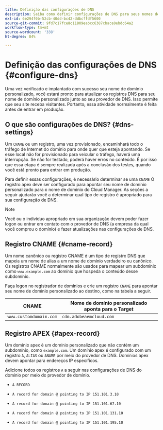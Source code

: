 ```yaml
---
title: Definição das configurações de DNS
description: Saiba como definir configurações de DNS para seus nomes de domínio personalizados.
exl-id: 6e294f0b-52cb-40dd-bc42-ddbcffdf5600
source-git-commit: 9fd7c17fce8c11809eabcc6387cbace0ebdc64a2
workflow-type: tm+mt
source-wordcount: '338'
ht-degree: 84%

---
```


# Definição das configurações de DNS {#configure-dns}

Uma vez verificado e implantado com sucesso seu nome de domínio personalizado, você estará pronto para atualizar os registros DNS para seu nome de domínio personalizado junto ao seu provedor de DNS. Isso permite que seu site receba visitantes. Portanto, essa atividade normalmente é feita antes de entrar em produção.

## O que são configurações de DNS? {#dns-settings}

Um `CNAME` ou um registro, uma vez provisionado, encaminhará todo o tráfego de Internet do domínio para onde quer que esteja apontando. Se esse local não for provisionado para veicular o tráfego, haverá uma interrupção. Se não for testado, poderá haver erros no conteúdo. É por isso que essa etapa é sempre realizada após a conclusão dos testes, quando você está pronto para entrar em produção.

Para definir essas configurações, é necessário determinar se uma `CNAME` O registro apex deve ser configurado para apontar seu nome de domínio personalizado para o nome de domínio do Cloud Manager. As seções a seguir ajudarão você a determinar qual tipo de registro é apropriado para sua configuração de DNS.

>[!NOTE]
>
>Você ou o indivíduo apropriado em sua organização devem poder fazer logon ou entrar em contato com o provedor de DNS (a empresa da qual você comprou o domínio) e fazer atualizações nas configurações de DNS.

## Registro CNAME {#cname-record}

Um nome canônico ou registro CNAME é um tipo de registro DNS que mapeia um nome de alias a um nome de domínio verdadeiro ou canônico. Os registros CNAME normalmente são usados para mapear um subdomínio como `www.example.com` ao domínio que hospeda o conteúdo desse subdomínio.

Faça logon no registrador de domínios e crie um registro `CNAME` para apontar seu nome de domínio personalizado ao destino, como na tabela a seguir.

| CNAME | Nome de domínio personalizado aponta para o Target |
|--- |--- |
| `www.customdomain.com` | `cdn.adobeaemcloud.com` |

## Registro APEX {#apex-record}

Um domínio apex é um domínio personalizado que não contém um subdomínio, como `example.com`. Um domínio apex é configurado com um registro `A`, `ALIAS` ou `ANAME` por meio do provedor de DNS. Domínios apex devem apontar para endereços IP específicos.

Adicione todos os registros `A` a seguir nas configurações de DNS do domínio por meio do provedor de domínio.

* `A RECORD`

* `A record for domain @ pointing to IP 151.101.3.10`

* `A record for domain @ pointing to IP 151.101.67.10`

* `A record for domain @ pointing to IP 151.101.131.10`

* `A record for domain @ pointing to IP 151.101.195.10`
